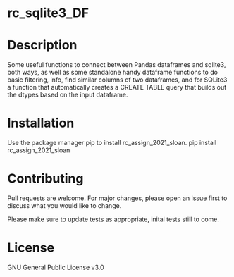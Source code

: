 # rc_sqlite3_DF

# Description
Some useful functions to connect between Pandas dataframes and sqlite3, both ways, as well as some standalone handy dataframe functions to do basic filtering, info, find similar columns of two dataframes,  and for SQLite3 a function that automatically creates a CREATE TABLE query that builds out the dtypes based on the input dataframe.

# Installation
Use the package manager pip to install rc_assign_2021_sloan.
pip install rc_assign_2021_sloan

# Contributing
Pull requests are welcome. For major changes, please open an issue first to discuss what you would like to change.

Please make sure to update tests as appropriate, inital tests still to come.

# License
GNU General Public License v3.0


